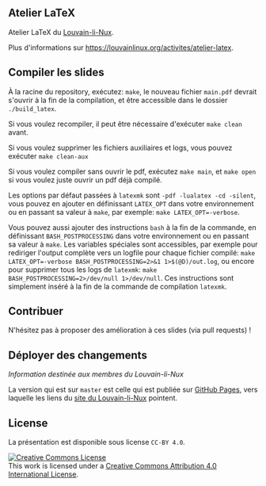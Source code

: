 ## Atelier LaTeX

Atelier LaTeX du [Louvain-li-Nux](https://louvainlinux.org).

Plus d'informations sur <https://louvainlinux.org/activites/atelier-latex>.

## Compiler les slides

À la racine du repository, exécutez: `make`, le nouveau fichier `main.pdf` devrait s'ouvrir à la fin de la compilation, et être accessible dans le dossier `./build_latex`.

Si vous voulez recompiler, il peut être nécessaire d'exécuter `make clean` avant.

Si vous voulez supprimer les fichiers auxiliaires et logs, vous pouvez exécuter `make clean-aux`

Si vous voulez compiler sans ouvrir le pdf, exécutez `make main`, et `make open` si vous voulez juste ouvrir un pdf déjà compilé.

Les options par défaut passées à `latexmk` sont `-pdf -lualatex -cd -silent`, vous pouvez en ajouter en définissant `LATEX_OPT` dans votre environnement ou en passant sa valeur à `make`, par exemple: `make LATEX_OPT=-verbose`.

Vous pouvez aussi ajouter des instructions `bash` à la fin de la commande, en définissant `BASH_POSTPROCESSING` dans votre environnement ou en passant sa valeur à `make`. Les variables spéciales sont accessibles, par exemple pour rediriger l'output complète vers un logfile pour chaque fichier compilé: `make LATEX_OPT=-verbose BASH_POSTPROCESSING=2>&1 1>$(@D)/out.log`, ou encore pour supprimer tous les logs de `latexmk`: `make BASH_POSTPROCESSING=2>/dev/null 1>/dev/null`. Ces instructions sont simplement inséré à la fin de la commande de compilation `latexmk`.

## Contribuer

N'hésitez pas à proposer des amélioration à ces slides (via pull requests) !

## Déployer des changements

*Information destinée aux membres du Louvain-li-Nux*

La version qui est sur `master` est celle qui est publiée sur [GitHub Pages](https://louvainlinux.github.io/atelier-latex/build_latex/main.pdf), vers laquelle les liens du [site du Louvain-li-Nux](https://louvainlinux.org) pointent.

## License

La présentation est disponible sous license `CC-BY 4.0`.

<a rel="license" href="http://creativecommons.org/licenses/by/4.0/">
<img alt="Creative Commons License" style="border-width:0" src="https://i.creativecommons.org/l/by/4.0/88x31.png" /></a>
<br />This work is licensed under a
<a rel="license" href="http://creativecommons.org/licenses/by/4.0/">Creative Commons Attribution 4.0 International License</a>.

